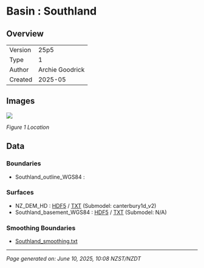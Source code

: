# Basin : Southland

## Overview
|         |                     |
|---------|---------------------|
| Version | 25p5           |
| Type    | 1        |
| Author  | Archie Goodrick            |
| Created | 2025-05           |


## Images
![](../images/regional/Southland_basin_map.png)

*Figure 1 Location*


## Data
### Boundaries
- Southland_outline_WGS84 : 

### Surfaces
- NZ_DEM_HD : [HDF5](../../velocity_modelling/data/global/surface/NZ_DEM_HD.h5) / [TXT](../../velocity_modelling/data/global/surface/NZ_DEM_HD.in) (Submodel: canterbury1d_v2)
- Southland_basement_WGS84 : [HDF5](../../velocity_modelling/data/regional/Southland/Southland_basement_WGS84.h5) / [TXT](../../velocity_modelling/data/regional/Southland/Southland_basement_WGS84.in) (Submodel: N/A)

### Smoothing Boundaries
- [Southland_smoothing.txt](../../velocity_modelling/data/regional/Southland/Southland_smoothing.txt)

---
*Page generated on: June 10, 2025, 10:08 NZST/NZDT*
